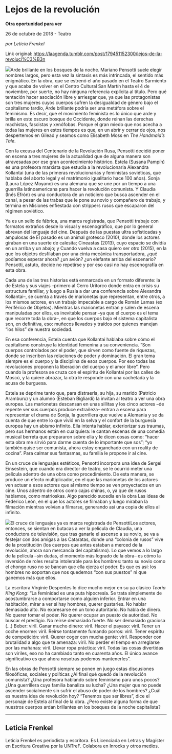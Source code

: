 # Lejos de la revolución

**Otra oportunidad para ver**

26 de octubre de 2018 - Teatro

_por Leticia Frenkel_

Link original: https://laagenda.tumblr.com/post/179451152300/lejos-de-la-revoluci%C3%B3n

![](https://64.media.tumblr.com/956edc95aa7cd8372c4e49bfeee5a5de/tumblr_inline_ph7tlqmiDs1t6q87u_500.jpg)Arde brillante en los bosques de la noche. Mariano Pensotti suele elegir nombres largos, pero esta vez la sintaxis es más intrincada, el sentido más enigmático. En la obra, que se estrenó el año pasado en el Teatro Sarmiento y que acaba de volver en el Centro Cultural San Martín hasta el 4 de noviembre, por suerte, no hay ninguna referencia explícita al título. Pero qué tentación hacer asociación libre y arriesgar que, ya que las protagonistas son tres mujeres cuyos cuerpos sufren la desigualdad de género bajo el capitalismo tardío, Arde brillante podría ser una metáfora sobre el feminismo. Es decir, que el movimiento feminista es lo único que arde y brilla en este oscuro bosque de Occidente, donde reinan las derechas machistas, fascistas y xenófobas. Porque el gran miedo que nos acecha a todas las mujeres en estos tiempos es que, en un abrir y cerrar de ojos, nos despertemos en Gilead y seamos como Elisabeth Moss en *The Handmaid’s Tale*. 


Con la excusa del Centenario de la Revolución Rusa, Pensotti decidió poner en escena a tres mujeres de la actualidad que de alguna manera son atravesadas por ese gran acontecimiento histórico. Estela (Susana Pampín) es una profesora marxista que estudia a la revolucionaria Alexandra Kollantai (una de las primeras revolucionarias y feministas soviéticas, que hablaba del aborto legal y el matrimonio igualitario hace 100 años). Sonja (Laura López Moyano) es una alemana que se une por un tiempo a una guerrilla latinoamericana para hacer la revolución comunista. Y Claudia (Inés Efrón) es una conductora de un noticiero que busca ascender en el canal, a pesar de las trabas que le pone su novio y compañero de trabajo, y termina en Misiones enfiestada con strippers rusos que escaparon del régimen soviético. 


Ya es un sello de fábrica, una marca registrada, que Pensotti trabaje con formatos extraños desde lo visual y escenográfico, que por lo general abrevan del lenguaje del cine. Después de las puestas ultra sofisticadas y ampulosas de El pasado es un animal grotesco (2010), donde los actores giraban en una suerte de calesita; Cineastas (2013), cuyo espacio se dividía en un arriba y un abajo; y Cuando vuelva a casa quiero ser otro (2015), en la que los objetos desfilaban por una cinta mecánica transportadora, ¿qué podíamos esperar ahora? ¿un avión? ¿un elefante arriba del escenario? Pensotti, astuto, decide no repetirse y por eso casi no hay escenografía en esta obra.


Cada una de las tres historias está enmarcada en un formato diferente: la de Estela y sus viajes –primero al Cerro Uritorco donde entra en crisis su estructura familiar, y luego a Rusia a dar una conferencia sobre Alexandra Kollantai–, se cuenta a través de marionetas que representan, entre otros, a los mismos actores, en un trabajo impecable a cargo de Román Lamas (ex Periférico de Objetos). Mientras las marionetas entran y salen de escena manipuladas por ellos, es inevitable pensar –ya que el cuerpo es el tema que recorre toda la obra–, en que los cuerpos bajo el sistema capitalista son, en definitiva, eso: muñecos llevados y traídos por quienes manejan “los hilos” de nuestra sociedad. 


En esa conferencia, Estela cuenta que Kollantai hablaba sobre cómo el capitalismo construye la identidad femenina a su conveniencia. “Son cuerpos controlados por el poder, que sirven como fuente de riquezas, donde se inscriben las relaciones de poder y dominación. El gran tema siempre es el cuerpo y la disciplina de esos cuerpos. Por eso todas las revoluciones proponen la liberación del cuerpo y el amor libre”. Pero cuando la profesora se cruza con el espíritu de Kollantai por las calles de Moscú, y la quiere abrazar, la otra le responde con una cachetada y la acusa de burguesa. 


Estela se deprime tanto que, para distraerla, su hija, su marido (Patricio Aramburu) y un alumno (Esteban Bigliardi) la invitan al teatro a ver una obra europea. Las marionetas descansan en unas sillitas y los cinco actores –de repente ver sus cuerpos produce extrañeza– entran a escena para representar el drama de Sonja, la guerrillera que vuelve a Alemania y se da cuenta de que entre lo que vivió en la selva y el confort de la burguesía europea hay un abismo infinito. Ella intenta hablar, exteriorizar sus traumas, pero sus hermanos están en cualquiera: le cantan escenas de una comedia musical berreta que prepararon sobre ella y le dicen cosas como: “hacer esta obra me sirvió para darme cuenta de lo importante que sos”; “yo también quise ser comunista, ahora estoy enganchado con un reality de cocina”. Para calmar sus fantasmas, su familia le propone ir al cine. 


En un cruce de lenguajes estéticos, Pensotti incorpora una idea de Sergei Einsestein, que cuando era director de teatro, se le ocurrió meter una película adentro de una obra como procedimiento. De esta manera, se produce un efecto multiplicador, en el que las marionetas de los actores ven actuar a esos actores que al mismo tiempo se ven proyectados en un cine. Unos adentro de otros como cajas chinas, o, ya que de rusos hablamos, como matrioskas. Algo parecido sucedía en la obra Las ideas de Federico León, en el que los actores se filmaban y luego miraban la filmación mientras volvían a filmarse, generando así una copia de ellos al infinito. 


![](https://64.media.tumblr.com/956edc95aa7cd8372c4e49bfeee5a5de/tumblr_inline_ph7nkb4Kfn1t6q87u_500.jpg)El cruce de lenguajes ya es marca registrada de PensottiLos actores, entonces, se sientan en butacas a ver la película de Claudia, una conductora de televisión, que tras ganarle el ascenso a su novio, se va a festejar con dos amigas a las Cataratas, donde una “colonia de rusos” vive de la prostitución (los cuerpos que antes estaban a merced de la revolución, ahora son mercancía del capitalismo). Lo que vemos a lo largo de la película –sin dudas, el momento más logrado de la obra– es cómo la inversión de roles resulta intolerable para los hombres: tanto su novio como el chongo ruso no se bancan que ella ejerza el poder. Es que es así: los hombres no soportan que nos quedemos “con sus puestos” ni que ganemos más que ellos. 


La escritora Virginie Despentes lo dice mucho mejor en su ya clásico *Teoría King Kong*: “La feminidad es una puta hipocresía. Se trata simplemente de acostumbrarse a comportarse como alguien inferior. Entrar en una habitación, mirar a ver si hay hombres, querer gustarles. No hablar demasiado alto. No expresarse en un tono autoritario. No habla de dinero. No querer tomar el poder. No querer ocupar un puesto de autoridad. No buscar el prestigio. No reírse demasiado fuerte. No ser demasiado graciosa (…) Beber: viril. Ganar mucho dinero: viril. Hacer el payaso: viril. Tener un coche enorme: viril. Reírse tontamente fumando porros: viril. Tener espíritu de competición: viril. Querer coger con mucha gente: viril. Responder con brutalidad a algo que te amenaza: viril. No perder el tiempo en arreglarse por las mañanas: viril. Llevar ropa práctica: viril. Todas las cosas divertidas son viriles, eso no ha cambiado tanto en cuarenta años. El único avance significativo es que ahora nosotras podemos mantenerles”.


En las obras de Pensotti siempre se ponen en juego estas discusiones filosóficas, sociales y políticas ¿Al final qué quedó de la revolución comunista? ¿Una profesora hablando sobre feminismo para unos pocos? ¿Una guerrillera cuya familia banaliza su lucha? ¿Una mujer que no puede ascender socialmente sin sufrir el abuso de poder de los hombres? ¿Cuál es nuestra idea de revolución hoy? “Tenemos que ser libres”, dice el personaje de Estela al final de la obra. ¿Pero existe alguna forma de que nuestros cuerpos ardan brillantes en los bosques de la noche capitalista?




---

 Leticia Frenkel
----------------

 Leticia Frenkel es periodista y escritora. Es Licenciada en Letras y Magíster en Escritura Creativa por la UNTreF. Colabora en Inrocks y otros medios.



